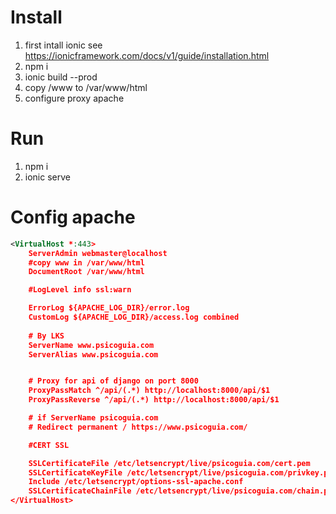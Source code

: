 # Install

1. first intall ionic see https://ionicframework.com/docs/v1/guide/installation.html
2. npm i
3. ionic build --prod
4. copy <proyect-path>/www to /var/www/html
5. configure proxy apache

# Run

1. npm i
2. ionic serve

# Config apache
```xml
<VirtualHost *:443>
	ServerAdmin webmaster@localhost
    #copy www in /var/www/html
	DocumentRoot /var/www/html

	#LogLevel info ssl:warn

	ErrorLog ${APACHE_LOG_DIR}/error.log
	CustomLog ${APACHE_LOG_DIR}/access.log combined
	
	# By LKS
	ServerName www.psicoguia.com
    ServerAlias www.psicoguia.com


	# Proxy for api of django on port 8000
	ProxyPassMatch ^/api/(.*) http://localhost:8000/api/$1
    ProxyPassReverse ^/api/(.*) http://localhost:8000/api/$1

    # if ServerName psicoguia.com
	# Redirect permanent / https://www.psicoguia.com/

    #CERT SSL	

	SSLCertificateFile /etc/letsencrypt/live/psicoguia.com/cert.pem
	SSLCertificateKeyFile /etc/letsencrypt/live/psicoguia.com/privkey.pem
	Include /etc/letsencrypt/options-ssl-apache.conf
	SSLCertificateChainFile /etc/letsencrypt/live/psicoguia.com/chain.pem
</VirtualHost>